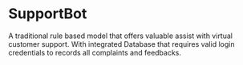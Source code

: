 # SupportBot
A traditional rule based model that offers valuable assist with virtual customer support. With integrated Database that requires valid login credentials to records all complaints and feedbacks.
